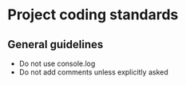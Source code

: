 # Project coding standards

## General guidelines

- Do not use console.log
- Do not add comments unless explicitly asked
